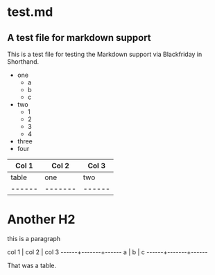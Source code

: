 
# test.md

## A test file for markdown support

This is a test file for testing the Markdown support via Blackfriday in Shorthand.

+ one
    + a
    + b
    + c
+ two
    + 1
    + 2
    + 3
    + 4
+ three
+ four

Col 1 | Col 2 | Col 3
------|-------|------
table | one   | two
------|-------|------


# Another H2

this is a paragraph

col 1 | col 2 | col 3
------+-------+------
a     | b     | c
------+-------+------

That was a table.

